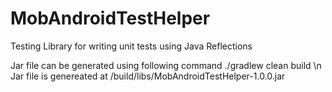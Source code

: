 # MobAndroidTestHelper
Testing Library for writing unit tests using Java Reflections

Jar file can be generated using following command ./gradlew clean build \n
Jar file is genereated at /build/libs/MobAndroidTestHelper-1.0.0.jar
